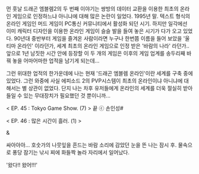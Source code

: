 먼 훗날 드래곤 엠블렘2의 두 번째 이야기는 쌍방의 데이터 교환을 이용한 최초의 온라인 게임으로 인정하느냐 아니냐에 대해 많은 논란이 일었다. 
1995년 말. 
텍스트 형식의 온라인 게임인 머드 게임이 PC통신 커뮤니티에서 활성화 되던 시기. 
하지만 일각에선 이미 캐릭터 디자인을 이용한 온라인 게임이 슬슬 발을 들여 놓은 시기가 다가 오고 있었다. 
90년대 중반부터 게임을 즐겨온 사람이라면 누구나 한번쯤 이름을 들어 보았을 '울티마 온라인' 이라던가, 세계 최초의 온라인 게임으로 인정 받은 '바람의 나라' 라던가.. 
앞으로 1년 남짓한 시간 안에 등장할 이 두 개의 게임은 이후의 게임 업계를 송두리째 바꿔 놓을 어마어마한 업적을 남기게 되는데... 

그런 위대한 업적의 한가운데에 나는 현재 '드래곤 엠블렘 온라인'이란 세계를 구축 중에 있었다. 
그런 와중에 사실 에피소드 2의 PVP시스템이 최초의 온라인이냐 아니냐에 대해서는 별 상관이 없었다. 단지 나는 차후 유저들에게 온라인의 세계를 더욱 절실히 받아들일 수 있는 무대장치가 필요했던 것 뿐이니까...

< EP. 45 : Tokyo Game Show. (7) > 끝
ⓒ 손인성#

< EP. 46 : 많은 시간이 흘러. (1) >

& 

싸아아아... 
호숫가의 나뭇잎을 흔드는 바람 소리에 감았던 눈을 뜬 나는 잠시 후. 물속으로 퐁당 잠기는 낚시 찌에 화들짝 놀라 자리에서 일어났다. 

'왔다!! 왔어!!!' 